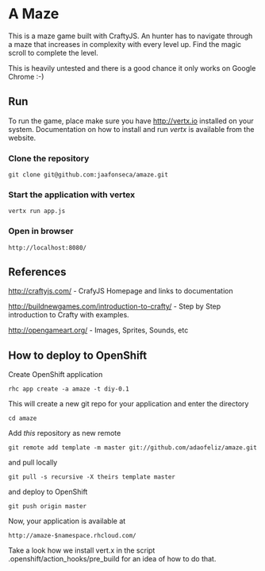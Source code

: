 A Maze
======

This is a maze game built with CraftyJS. An hunter has to navigate through a
maze that increases in complexity with every level up. Find the magic scroll
to complete the level.

This is heavily untested and there is a good chance it only works on Google Chrome :-)

Run
---
To run the game, place make sure you have http://vertx.io installed on your system. Documentation on
how to install and run _vertx_ is available from the website.

### Clone the repository
    git clone git@github.com:jaafonseca/amaze.git

### Start the application with vertex
    vertx run app.js

### Open in browser
    http://localhost:8080/



References
----------

http://craftyjs.com/ - CrafyJS Homepage and links to documentation

http://buildnewgames.com/introduction-to-crafty/ - Step by Step introduction to Crafty with examples.

http://opengameart.org/ - Images, Sprites, Sounds, etc

How to deploy to OpenShift
----------

Create OpenShift application

	rhc app create -a amaze -t diy-0.1

This will create a new git repo for your application and enter the directory

	cd amaze

Add _this_ repository as new remote

	git remote add template -m master git://github.com/adaofeliz/amaze.git

and pull locally

	git pull -s recursive -X theirs template master

and deploy to OpenShift

	git push origin master

Now, your application is available at

	http://amaze-$namespace.rhcloud.com/

Take a look how we install vert.x in the script .openshift/action_hooks/pre_build for an idea of how to do that.
